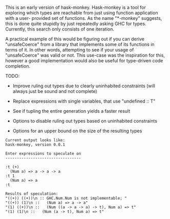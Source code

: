 This is an early version of hask-monkey.  Hask-monkey is a tool for exploring
which types are reachable from just using function application with a user-
provided set of functions.  As the name "*-monkey" suggests, this is done
quite stupidly by just repeatedly asking GHC for types.  Currently, this
search only consists of one iteration.

A practical example of this would be figuring out if you can derive
"unsafeCoerce" from a library that implements some of its functions in terms of
it.  In other words, attempting to see if your usage of "unsafeCoerce" was
valid or not.  This use-case was the inspiration for this, however a good
implementation would also be useful for type-driven code completion.

TODO:

  * Improve ruling out types due to clearly uninhabited constraints
    (will always just be sound and not complete)

  * Replace expressions with single variables, that use "undefined :: T"

  * See if tupling the entire generation yields a faster result

  * Options to disable ruling out types based on uninhabited constraints

  * Options for an upper bound on the size of the resulting types


```
Current output looks like:
hask-monkey, version 0.0.1

Enter expressions to speculate on
---------------------------------

:t (+)
  (Num a) => a -> a -> a
:t 1
  (Num a) => a
:t 

Results of speculation:
"((+)) ((+))\n :: GHC.Num.Num is not implementable; "
"((+)) (1)\n ::   (Num a) => a -> a"
"(1) ((+))\n ::   (Num ((a -> a -> a) -> t), Num a) => t"
"(1) (1)\n ::   (Num (a -> t), Num a) => t"
```

